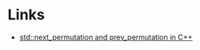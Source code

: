 # Links

- [std::next_permutation and prev_permutation in C++](https://www.geeksforgeeks.org/cpp/stdnext_permutation-prev_permutation-c)
